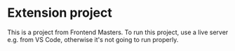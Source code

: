 # Extension project

This is a project from Frontend Masters.
To run this project, use a live server e.g. from VS Code, otherwise it's not going to run properly.
